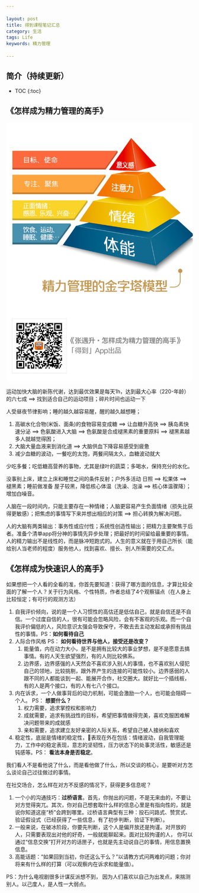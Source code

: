 ```yaml
---

layout: post
title: 得到课程笔记汇总
category: 生活
tags: Life
keywords: 精力管理

---
```


## 简介（持续更新）

* TOC
{:toc}

## 《怎样成为精力管理的高手》

![](/public/upload/life/energy_management.png)

运动加快大脑的新陈代谢，达到最优效果是每天1h，达到最大心率（220-年龄）的六七成 ==> 找到适合自己的运动项目；碎片时间也运动一下

人受昼夜节律影响；睡的越久越容易醒，醒的越久越想睡；
1. 高碳水化合物(米饭、面条)的食物容易变成糖 ==> 让血糖升高快 ==> 胰岛素快速分泌 ==> 色氨酸进入大脑 ==> 色氨酸是合成褪黑素的重要原料 ==> 褪黑素越多人就越觉得困；
2. 大脑大量血液来到消化道 ==> 大脑供血下降容易感受到疲惫
3. 减少血糖的波动，一餐吃的太饱，两餐间隔太久，血糖波动就大

少吃多餐；吃低糖高营养的事物，尤其是绿叶的蔬菜；多喝水，保持充分的水化。

没事别上床，建立上床和睡觉之间的条件反射；户外多活动 日照 ==> 松果体 ==> 褪黑素；睡前做准备 屋子较黑，降低核心体温（洗澡、泡澡 ==> 核心体温骤降）；增加白噪音。

人脑在一段时间内，只能主要存在一种情绪；人脑更容易产生负面情绪（损失比获得更敏感）；把焦虑的事情写下来并想出相应的对策 ==> 担心转换为解决问题。

人的大脑有两类输出：事务性或应付性；系统性创造性输出；把精力主要聚焦于后者。准备个清单app将分神的事情先异步处理；把最好的时间留给最重要的事情。人的精力输出不是线性的，而是脉冲短跑式的。人生的意义就在于用自己所长（能给别人当老师的程度）服务他人，找到喜欢、擅长、别人所需要的交汇点。

## 《怎样成为快速识人的高手》

如果想把一个人看的全看的准，你首先要知道：获得了哪方面的信息，才算比较全面的了解一个人？关于行为风格、个性特质，作者总结了4个观察锚点（在人身上比较恒定；有可行的观测方法）
1. 自我评价倾向，说的是一个人习惯性的高估还是低估自己，就是自信还是不自信。一个过度自信的人，很有可能会忽略风险，会有不客观的乐观。而一个自我评价偏低的人，风险意识太强会导致保守，不敢去去主动发起或承担有挑战性的事情。PS：**如何看待自己**
2. 人际合作风格 PS： **如何看待世界与他人，接受还是改变？**
    1. 能量值，内在动力大小，是不是拥有比较大的事业梦想，是不是愿意去搞事情。有的人天生欲望强烈，有的人则比较佛系。
    2. 边界感，边界感强的人天然会不喜欢涉入别人的事情，也不喜欢别人侵犯自己的领地，比较挑剔，跟外界产生的连接的可能性较小。边界感弱的人跟不同的人都能谈到一起、能展开合作，社交圈大。就好比一个插线板，有的人是两个接口，有的人有七八个接口。
3. 内在诉求，一个人做事背后的动力机制，可能会激励一个人，也可能会阻碍一个人。 PS： **想要什么？**
    1. 权力需要，追求掌控权和影响力
    2. 成就需要，追求有挑战性的目标，希望把事情做得完美，喜欢克服困难解决问题带来的成就感
    3. 亲和需要，追求建立友好亲密的人际关系，希望自己被人接纳和喜欢
4. 稳定性，底层是情绪的稳定性，表现在外在包括：情绪波动，自我管理能力，工作中的稳定表现，意志的坚韧性，压力状态下的处事灵活性，敏感还是钝感等。PS： **看法本身是否稳定**。

我们看人不是看他说了什么，而是看他做了什么，所以交谈的核心，是要听对方怎么谈论自己过往做过的事情。

在社交场合，怎么样在对方不反感的情况下，获得更多信息呢？
1. 一个小的沟通技巧：**过桥语言**。首先，你抛出的问题，不是无来由的，不要让对方觉得突兀。其次，你对自己想套取什么样的信息心里是有指向性的，就是说你知道这座“桥”会跨到哪里。过桥语言典型有三种：投石问路式、赞赏式、验证假设式（已经获得了一些信息，有了初步判断，验证下判断）。
2. 一般来说，在破冰阶段，你要先判断，这个人是偏开放还是拘谨。对开放的人，只需要表现出对他的好奇，一般就能聊起来。面对比较拘谨的人， 你可以通过“信息交换”打开对方的话匣子，也就是先主动说自己的事情，用信息置换信息。
3. 高能话题：“如果回到当初，你还这么干么？”以请教方式问两难的问题；你对将来有什么样的打算（可以观察内在诉求和能量值）。


PS：为什么电视剧很多计谋反派想不到， 因为人们喜欢以自己为出发点，来揣测别人。以己度人，是人性一大弱点。